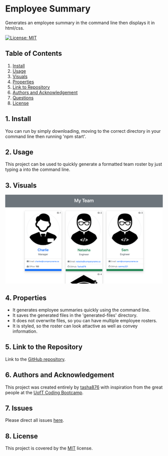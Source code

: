 # Employee Summary 

Generates an employee summary in the command line then displays it in html/css.

[![License: MIT](https://img.shields.io/badge/License-MIT-yellow.svg)](https://opensource.org/licenses/MIT)

## Table of Contents
1. [ Install ](#Install)
1. [ Usage ](#Usage)
1. [ Visuals ](#Visuals)
1.  [ Properties ](#Properties)
1. [ Link to Repository ](#Link)
1. [ Authors and Acknowledgement ](#Authors)
1. [ Questions ](#Questions)
1. [ License ](#License)

<a name="Install"></a>
## 1. Install

You can run by simply downloading, moving to the correct directory in your command line then running 'npm start'.

<a name="Usage"></a>
## 2. Usage

This project can be used to quickly generate a formatted team roster by just typing a into the command line.

<a name="Visuals"></a>
## 3. Visuals
![Employee-summary in action](./employee-summary.png)


<a name="Properties"></a>
## 4. Properties 

* It generates employee summaries quickly using the command line.
* It saves the generated files in the 'generated-files' directory.
* It does not overwrite files, so you can have multiple employee rosters.
* It is styled, so the roster can look attactive as well as convey information.

<a name="Link"></a>
## 5. Link to the Repository 

Link to the [GitHub repository](https://github.com/tasha876/employee-summary).

<a name="Tests"></a>

<a name="Authors"></a>
## 6. Authors and Acknowledgement 

This project was created entirely by [tasha876](https://github.com/tasha876) with inspiration from the great people at the [UofT Coding Bootcamp](https://bootcamp.learn.utoronto.ca/).
<a name="Questions"></a>
## 7. Issues 

Please direct all issues [here](https://github.com/Tasha876/employee-summary/issues).

<a name="License"></a>
## 8. License 

This project is covered by the [MIT](License) license.